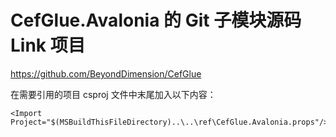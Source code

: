 # CefGlue.Avalonia 的 Git 子模块源码 Link 项目
https://github.com/BeyondDimension/CefGlue

在需要引用的项目 csproj 文件中末尾加入以下内容：
```
<Import Project="$(MSBuildThisFileDirectory)..\..\ref\CefGlue.Avalonia.props"/>
```